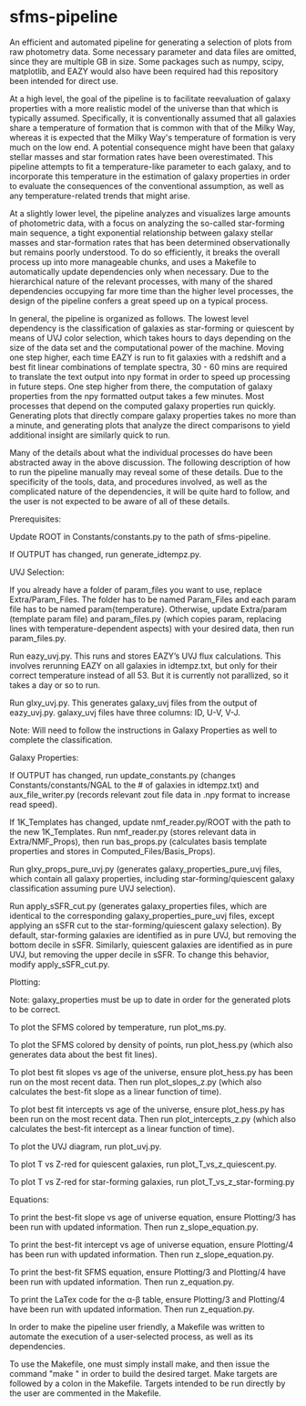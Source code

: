 # sfms-pipeline
An efficient and automated pipeline for generating a selection of plots from raw photometry data. Some necessary parameter and data files are omitted, since they are multiple GB in size. Some packages such as numpy, scipy, matplotlib, and EAZY would also have been required had this repository been intended for direct use.

At a high level, the goal of the pipeline is to facilitate reevaluation of galaxy properties with a more realistic model of the universe than that which is typically assumed. Specifically, it is conventionally assumed that all galaxies share a temperature of formation that is common with that of the Milky Way, whereas it is expected that the Milky Way's temperature of formation is very much on the low end. A potential consequence might have been that galaxy stellar masses and star formation rates have been overestimated. This pipeline attempts to fit a temperature-like parameter to each galaxy, and to incorporate this temperature in the estimation of galaxy properties in order to evaluate the consequences of the conventional assumption, as well as any temperature-related trends that might arise.

At a slightly lower level, the pipeline analyzes and visualizes large amounts of photometric data, with a focus on analyzing the so-called star-forming main sequence, a tight exponential relationship between galaxy stellar masses and star-formation rates that has been determined observationally but remains poorly understood. To do so efficiently, it breaks the overall process up into more manageable chunks, and uses a Makefile to automatically update dependencies only when necessary. Due to the hierarchical nature of the relevant processes, with many of the shared dependencies occupying far more time than the higher level processes, the design of the pipeline confers a great speed up on a typical process.

In general, the pipeline is organized as follows. The lowest level dependency is the classification of galaxies as star-forming or quiescent by means of UVJ color selection, which takes hours to days depending on the size of the data set and the computational power of the machine. Moving one step higher, each time EAZY is run to fit galaxies with a redshift and a best fit linear combinations of template spectra, 30 - 60 mins are required to translate the text output into npy format in order to speed up processing in future steps. One step higher from there, the computation of galaxy properties from the npy formatted output takes a few minutes. Most processes that depend on the computed galaxy properties run quickly. Generating plots that directly compare galaxy properties takes no more than a minute, and generating plots that analyze the direct comparisons to yield additional insight are similarly quick to run.

Many of the details about what the individual processes do have been abstracted away in the above discussion. The following description of how to run the pipeline manually may reveal some of these details. Due to the specificity of the tools, data, and procedures involved, as well as the complicated nature of the dependencies, it will be quite hard to follow, and the user is not expected to be aware of all of these details.


Prerequisites:

Update ROOT in Constants/constants.py to the path of sfms-pipeline.

If OUTPUT has changed, run generate_idtempz.py.

UVJ Selection:

If you already have a folder of param_files you want to use, replace Extra/Param_Files. The folder has to be named Param_Files and each param file has to be named param{temperature}. Otherwise, update Extra/param (template param file) and param_files.py (which copies param, replacing lines with temperature-dependent aspects) with your desired data, then run param_files.py.

Run eazy_uvj.py. This runs and stores EAZY’s UVJ flux calculations. This involves rerunning EAZY on all galaxies in idtempz.txt, but only for their correct temperature instead of all 53. But it is currently not parallized, so it takes a day or so to run.

Run glxy_uvj.py. This generates galaxy_uvj files from the output of eazy_uvj.py. galaxy_uvj files have three columns: ID, U-V, V-J.

Note: Will need to follow the instructions in Galaxy Properties as well to complete the classification.

Galaxy Properties:

If OUTPUT has changed, run update_constants.py (changes Constants/constants/NGAL to the # of galaxies in idtempz.txt) and aux_file_writer.py (records relevant zout file data in .npy format to increase read speed).

If 1K_Templates has changed, update nmf_reader.py/ROOT with the path to the new 1K_Templates. Run nmf_reader.py (stores relevant data in Extra/NMF_Props), then run bas_props.py (calculates basis template properties and stores in Computed_Files/Basis_Props).

Run glxy_props_pure_uvj.py (generates galaxy_properties_pure_uvj files, which contain all galaxy properties, including star-forming/quiescent galaxy classification assuming pure UVJ selection).

Run apply_sSFR_cut.py (generates galaxy_properties files, which are identical to the corresponding galaxy_properties_pure_uvj files, except applying an sSFR cut to the star-forming/quiescent galaxy selection). By default, star-forming galaxies are identified as in pure UVJ, but removing the bottom decile in sSFR. Similarly, quiescent galaxies are identified as in pure UVJ, but removing the upper decile in sSFR. To change this behavior, modify apply_sSFR_cut.py.

Plotting:

Note: galaxy_properties must be up to date in order for the generated plots to be correct.

To plot the SFMS colored by temperature, run plot_ms.py.

To plot the SFMS colored by density of points, run plot_hess.py (which also generates data about the best fit lines).

To plot best fit slopes vs age of the universe, ensure plot_hess.py has been run on the most recent data. Then run plot_slopes_z.py (which also calculates the best-fit slope as a linear function of time).

To plot best fit intercepts vs age of the universe, ensure plot_hess.py has been run on the most recent data. Then run plot_intercepts_z.py (which also calculates the best-fit intercept as a linear function of time).

To plot the UVJ diagram, run plot_uvj.py.

To plot T vs Z-red for quiescent galaxies, run plot_T_vs_z_quiescent.py.

To plot T vs Z-red for star-forming galaxies, run plot_T_vs_z_star-forming.py

Equations:

To print the best-fit slope vs age of universe equation, ensure Plotting/3 has been run with updated information. Then run z_slope_equation.py.

To print the best-fit intercept vs age of universe equation, ensure Plotting/4 has been run with updated information. Then run z_slope_equation.py.

To print the best-fit SFMS equation, ensure Plotting/3 and Plotting/4 have been run with updated information. Then run z_equation.py.

To print the LaTex code for the α-β table, ensure Plotting/3 and Plotting/4 have been run with updated information. Then run z_equation.py.


In order to make the pipeline user friendly, a Makefile was written to automate the execution of a user-selected process, as well as its dependencies.

To use the Makefile, one must simply install make, and then issue the command "make <target>" in order to build the desired target. Make targets are followed by a colon in the Makefile. Targets intended to be run directly by the user are commented in the Makefile.
